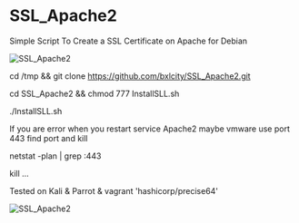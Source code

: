 # SSL_Apache2
Simple Script To Create a SSL Certificate on Apache for Debian

![SSL_Apache2](https://i.imgur.com/XzX8pfp.png)

cd /tmp && git clone https://github.com/bxlcity/SSL_Apache2.git

cd SSL_Apache2 && chmod 777 InstallSLL.sh

./InstallSLL.sh

If you are error when you restart service Apache2 maybe vmware use port 443 find port and kill

netstat -plan | grep :443

kill ...

Tested on Kali & Parrot & vagrant 'hashicorp/precise64'

![SSL_Apache2](https://i.imgur.com/drgYg7C.png)
